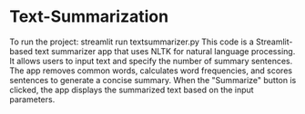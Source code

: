 # Text-Summarization
To run the project: streamlit run textsummarizer.py
This code is a Streamlit-based text summarizer app that uses NLTK for natural language processing. It allows users to input text and specify the number of summary sentences. The app removes common words, calculates word frequencies, and scores sentences to generate a concise summary. When the "Summarize" button is clicked, the app displays the summarized text based on the input parameters.
